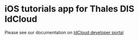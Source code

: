 # iOS tutorials app for Thales DIS IdCloud

Please see our documentation on [IdCloud developer portal](https://developer.dbp.thalescloud.io/docs/idcloud-oath)
